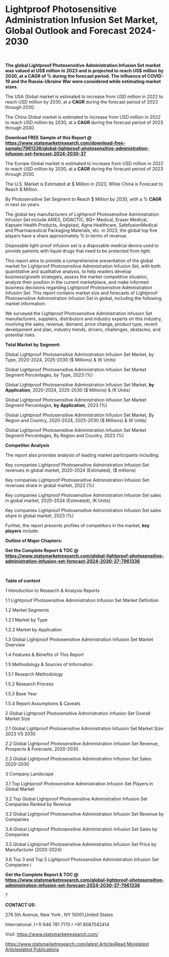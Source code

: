 <h1>Lightproof Photosensitive Administration Infusion Set Market, Global Outlook and Forecast 2024-2030</h1><br/><p><strong>The global Lightproof Photosensitive Administration Infusion Set market was valued at US$ million in 2023 and is projected to reach US$ million by 2030, at a <strong>CAGR</strong> of % during the forecast period. The influence of COVID-19 and the Russia-Ukraine War were considered while estimating market sizes.</strong></p>
 
 
 
 <p>The USA Global market is estimated to increase from USD million in 2022 to reach USD million by 2030, at a <strong>CAGR</strong> during the forecast period of 2023 through 2030.</p>
 
 
 
 <p>The China Global market is estimated to increase from USD million in 2022 to reach USD million by 2030, at a <strong>CAGR</strong> during the forecast period of 2023 through 2030.</p>
 
 
 
 <p><strong>Download FREE Sample of this Report @ <a href="https://www.statsmarketresearch.com/download-free-sample/7961336/global-lightproof-photosensitive-administration-infusion-set-forecast-2024-2030-37">https://www.statsmarketresearch.com/download-free-sample/7961336/global-lightproof-photosensitive-administration-infusion-set-forecast-2024-2030-37</a></strong></p>
 
 
 
 <p>The Europe Global market is estimated to increase from USD million in 2022 to reach USD million by 2030, at a <strong>CAGR</strong> during the forecast period of 2023 through 2030.</p>
 
 
 
 <p>The U.S. Market is Estimated at $ Million in 2023, While China is Forecast to Reach $ Million.</p>
 
 
 
 <p>By Photosensitive Set Segment to Reach $ Million by 2030, with a % <strong>CAGR</strong> in next six years.</p>
 
 
 
 <p>The global key manufacturers of Lightproof Photosensitive Administration Infusion Set include ARIES, DIDACTIC, BQ+ Medical, Eraser Medical, Kapsam Health Products, Angiplast, Agna Healthcare, SafefusionMedical and Pharmaceutical Packaging Materials, etc. in 2023, the global top five players have a share approximately % in terms of revenue.</p>
 
 
 
 <p>Disposable light-proof infusion set is a disposable medical device used to provide patients with liquid drugs that need to be protected from light.</p>
 
 
 
 <p>This report aims to provide a comprehensive presentation of the global market for Lightproof Photosensitive Administration Infusion Set, with both quantitative and qualitative analysis, to help readers develop business/growth strategies, assess the market competitive situation, analyze their position in the current marketplace, and make informed business decisions regarding Lightproof Photosensitive Administration Infusion Set. This report contains market size and forecasts of Lightproof Photosensitive Administration Infusion Set in global, including the following market information:</p>
 
 
 
 <p>We surveyed the Lightproof Photosensitive Administration Infusion Set manufacturers, suppliers, distributors and industry experts on this industry, involving the sales, revenue, demand, price change, product type, recent development and plan, industry trends, drivers, challenges, obstacles, and potential risks.</p>
 
 
 
 <p><strong>Total Market by Segment:</strong></p>
 
 
 
 <p>Global Lightproof Photosensitive Administration Infusion Set Market, by Type, 2020-2024, 2025-2030 ($ Millions) & (K Units)</p>
 
 
 
 <p>Global Lightproof Photosensitive Administration Infusion Set Market Segment Percentages, by Type, 2023 (%)</p>
 
 
 
 <p>Global Lightproof Photosensitive Administration Infusion Set Market, <strong>by Application</strong>, 2020-2024, 2025-2030 ($ Millions) & (K Units)</p>
 
 
 
 <p>Global Lightproof Photosensitive Administration Infusion Set Market Segment Percentages, <strong>by Application</strong>, 2023 (%)</p>
 
 
 
 <p>Global Lightproof Photosensitive Administration Infusion Set Market, By Region and Country, 2020-2024, 2025-2030 ($ Millions) & (K Units)</p>
 
 
 
 <p>Global Lightproof Photosensitive Administration Infusion Set Market Segment Percentages, By Region and Country, 2023 (%)</p>
 
 
 
 <p><strong>Competitor Analysis</strong></p>
 
 
 
 <p>The report also provides analysis of leading market participants including:</p>
 
 
 
 <p>Key companies Lightproof Photosensitive Administration Infusion Set revenues in global market, 2020-2024 (Estimated), ($ millions)</p>
 
 
 
 <p>Key companies Lightproof Photosensitive Administration Infusion Set revenues share in global market, 2023 (%)</p>
 
 
 
 <p>Key companies Lightproof Photosensitive Administration Infusion Set sales in global market, 2020-2024 (Estimated), (K Units)</p>
 
 
 
 <p>Key companies Lightproof Photosensitive Administration Infusion Set sales share in global market, 2023 (%)</p>
 
 
 
 <p>Further, the report presents profiles of competitors in the market, <strong>key players</strong> include:</p>
 
 
 
 <p><strong>Outline of Major Chapters:</strong></p>
 
 
 
 <div><b>Get the Complete Report & TOC @ <a href="https://www.statsmarketresearch.com/global-lightproof-photosensitive-administration-infusion-set-forecast-2024-2030-37-7961336">https://www.statsmarketresearch.com/global-lightproof-photosensitive-administration-infusion-set-forecast-2024-2030-37-7961336</a></b></div>
 
 
 
 <p><br />
 
 <b>Table of content</b></p>
 
 
 
 <p>1 Introduction to Research & Analysis Reports<br />
 
 1.1 Lightproof Photosensitive Administration Infusion Set Market Definition<br />
 
 1.2 Market Segments<br />
 
 1.2.1 Market by Type<br />
 
 1.2.2 Market by Application<br />
 
 1.3 Global Lightproof Photosensitive Administration Infusion Set Market Overview<br />
 
 1.4 Features & Benefits of This Report<br />
 
 1.5 Methodology & Sources of Information<br />
 
 1.5.1 Research Methodology<br />
 
 1.5.2 Research Process<br />
 
 1.5.3 Base Year<br />
 
 1.5.4 Report Assumptions & Caveats<br />
 
 2 Global Lightproof Photosensitive Administration Infusion Set Overall Market Size<br />
 
 2.1 Global Lightproof Photosensitive Administration Infusion Set Market Size: 2023 VS 2030<br />
 
 2.2 Global Lightproof Photosensitive Administration Infusion Set Revenue, Prospects & Forecasts: 2020-2030<br />
 
 2.3 Global Lightproof Photosensitive Administration Infusion Set Sales: 2020-2030<br />
 
 3 Company Landscape<br />
 
 3.1 Top Lightproof Photosensitive Administration Infusion Set Players in Global Market<br />
 
 3.2 Top Global Lightproof Photosensitive Administration Infusion Set Companies Ranked by Revenue<br />
 
 3.3 Global Lightproof Photosensitive Administration Infusion Set Revenue by Companies<br />
 
 3.4 Global Lightproof Photosensitive Administration Infusion Set Sales by Companies<br />
 
 3.5 Global Lightproof Photosensitive Administration Infusion Set Price by Manufacturer (2020-2024)<br />
 
 3.6 Top 3 and Top 5 Lightproof Photosensitive Administration Infusion Set Companies i</p>
 
 
 
 <div><b>Get the Complete Report & TOC @ <a href="https://www.statsmarketresearch.com/global-lightproof-photosensitive-administration-infusion-set-forecast-2024-2030-37-7961336">https://www.statsmarketresearch.com/global-lightproof-photosensitive-administration-infusion-set-forecast-2024-2030-37-7961336</a></b></div>
 
 
 
 <p>? </p>
 
 
 
 <p><b>CONTACT US:</b><br />
 
 276 5th Avenue, New York , NY 10001,United States<br />
 
 International: (+1) 646 781 7170 / +91 8087042414<br />
 
 Visit: <a href="https://www.statsmarketresearch.com/">https://www.statsmarketresearch.com/</a><br />
 
 <a href="https://gyeongbokgung.com">https://www.statsmarketresearch.com/</a><a href="https://hallyeomaritime.com">latest Articles</a><a href="https://jingwansa.com">Read More</a><a href="https://nguoiviet.jp/">latest Articles</a><a href="https://www.intelmarketresearch.com/">latest Publications</a></p>